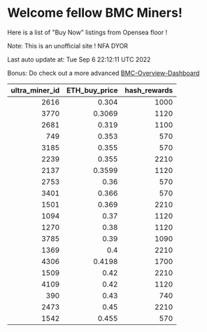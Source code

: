 # Welcome fellow BMC Miners!
Here is a list of "Buy Now" listings from Opensea floor !

Note: This is an unofficial site ! NFA DYOR

Last auto update at: Tue Sep  6 22:12:11 UTC 2022

Bonus: Do check out a more advanced [BMC-Overview-Dashboard](https://dune.com/defifunk/BMC-Overview-Dashboard)


|   ultra_miner_id |   ETH_buy_price |   hash_rewards |
|-----------------:|----------------:|---------------:|
|             2616 |          0.304  |           1000 |
|             3770 |          0.3069 |           1120 |
|             2681 |          0.319  |           1100 |
|              749 |          0.353  |            570 |
|             3185 |          0.355  |            570 |
|             2239 |          0.355  |           2210 |
|             2137 |          0.3599 |           1120 |
|             2753 |          0.36   |            570 |
|             3401 |          0.366  |            570 |
|             1501 |          0.369  |           2210 |
|             1094 |          0.37   |           1120 |
|             1270 |          0.38   |           1120 |
|             3785 |          0.39   |           1090 |
|             1369 |          0.4    |           2210 |
|             4306 |          0.4198 |           1700 |
|             1509 |          0.42   |           2210 |
|             4109 |          0.42   |           1120 |
|              390 |          0.43   |            740 |
|             2473 |          0.45   |           2210 |
|             1542 |          0.455  |            570 |